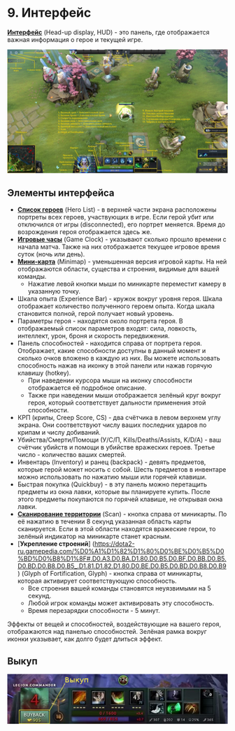 # 9. Интерфейс

[**Интерфейс**](https://dota2-ru.gamepedia.com/%D0%98%D0%BD%D1%82%D0%B5%D1%80%D1%84%D0%B5%D0%B9%D1%81) (Head-up display, HUD) - это панель, где отображается важная информация о герое и текущей игре.

![Интерфейс](images/9.1_interface.jpg)

## Элементы интерфейса

* [**Список героев**](https://dota2-ru.gamepedia.com/%D0%98%D0%BD%D1%82%D0%B5%D1%80%D1%84%D0%B5%D0%B9%D1%81#.D0.A1.D0.BF.D0.B8.D1.81.D0.BE.D0.BA_.D0.B3.D0.B5.D1.80.D0.BE.D0.B5.D0.B2) (Hero List) - в верхней части экрана расположены портреты всех героев, участвующих в игре. Если герой убит или отключился от игры (disconnected), его портрет меняется. Время до возрождения героя отображается здесь же.
* [**Игровые часы**](https://dota2-ru.gamepedia.com/%D0%98%D0%BD%D1%82%D0%B5%D1%80%D1%84%D0%B5%D0%B9%D1%81#.D0.98.D0.B3.D1.80.D0.BE.D0.B2.D1.8B.D0.B5_.D1.87.D0.B0.D1.81.D1.8B) (Game Clock) - указывают сколько прошло времени с начала матча. Также на них отображается текущее игровое время суток (ночь или день).
* [**Мини-карта**](https://dota2-ru.gamepedia.com/%D0%9C%D0%B8%D0%BD%D0%B8-%D0%BA%D0%B0%D1%80%D1%82%D0%B0) (Minimap) - уменьшенная версия игровой карты. На ней отображаются области, существа и строения, видимые для вашей команды.
    * Нажатие левой кнопки мыши по миникарте переместит камеру в указанную точку.
* Шкала опыта (Experience Bar) - кружок вокруг уровня героя. Шкала отображает количество полученного героем опыта. Когда шкала становится полной, герой получает новый уровень.
* Параметры героя - находятся около портрета героя. В отображаемый список параметров входят: сила, ловкость, интеллект, урон, броня и скорость передвижения.
* Панель способностей - находится справа от портрета героя. Отображает, какие способности доступны в данный момент и сколько очков вложено в каждую из них. Вы можете использовать способность нажав на иконку в этой панели или нажав горячую клавишу (hotkey).
    * При наведении курсора мыши на иконку способности отображается её подробное описание.
    * Также при наведении мыши отображается зелёный круг вокруг героя, который соответствует дальности применения этой способности.
* КРП (крипы, Creep Score, CS) - два счётчика в левом верхнем углу экрана. Они соответствуют числу ваших последних ударов по крипам и числу добиваний.
* Убийства/Смерти/Помощи (У/С/П, Kills/Deaths/Assists, K/D/A) - ваш счётчик убийств и помощи в убийстве вражеских героев. Третье число - количество ваших смертей.
* Инвентарь (Inventory) и ранец (backpack) - девять предметов, которые герой может носить с собой. Шесть предметов в инвентаре можно использовать по нажатию мыши или горячей клавиши.
* Быстрая покупка (Quickbuy) - в эту панель можно перетащить предметы из окна лавки, которые вы планируете купить. После этого предметы покупаются по горячей клавише, не открывая окна лавки.
* [**Сканирование территории**](https://dota2-ru.gamepedia.com/%D0%A1%D0%BA%D0%B0%D0%BD%D0%B8%D1%80%D0%BE%D0%B2%D0%B0%D0%BD%D0%B8%D0%B5_%D1%82%D0%B5%D1%80%D1%80%D0%B8%D1%82%D0%BE%D1%80%D0%B8%D0%B8) (Scan) - кнопка справа от миникарты. По её нажатию в течении 8 секунд указанная область карты сканируется. Если в этой области находятся вражеские герои, то зелёный индикатор на миникарте станет красным.
* [**Укрепление строений**] (https://dota2-ru.gamepedia.com/%D0%A1%D1%82%D1%80%D0%BE%D0%B5%D0%BD%D0%B8%D1%8F#.D0.A3.D0.BA.D1.80.D0.B5.D0.BF.D0.BB.D0.B5.D0.BD.D0.B8.D0.B5_.D1.81.D1.82.D1.80.D0.BE.D0.B5.D0.BD.D0.B8.D0.B9) (Glyph of Fortification, Glyph) - кнопка справа от миникарты, которая активирует соответствующую способность.
    * Все строения вашей команды становятся неуязвимыми на 5 секунд.
    * Любой игрок команды может активировать эту способность.
    * Время перезарядки способности - 5 минут.

Эффекты от вещей и способностей, воздействующие на вашего героя, отображаются над панелью способностей. Зелёная рамка вокруг иконки указывает, как долго будет длиться эффект.

## Выкуп

![Выкуп](images/9.2_buyback.png)

